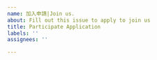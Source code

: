 ```yaml
---
name: 加入申請|Join us.
about: Fill out this issue to apply to join us
title: Participate Application
labels: ''
assignees: ''

---
```



